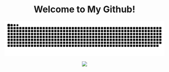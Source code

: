 
<div align="center">
  <h1> Welcome to My Github!</h1>
  <img src="https://github.com/Platane/snk/raw/output/github-contribution-grid-snake.svg"/>
</div>

<p align="center"> <img src="https://komarev.com/ghpvc/?username=0xLunatic&color=blue"/></p>  
